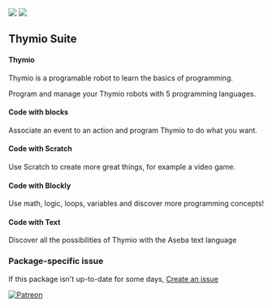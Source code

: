 [![](https://img.shields.io/chocolatey/v/thymiosuite?color=green&label=thymiosuite)](https://chocolatey.org/packages/thymiosuite) [![](https://img.shields.io/chocolatey/dt/thymiosuite)](https://chocolatey.org/packages/thymiosuite)

## Thymio Suite

#### Thymio
Thymio is a programable robot to learn the basics of programming.

Program and manage your Thymio robots with 5 programming languages.


#### Code with blocks
Associate an event to an action and program
Thymio to do what you want.

#### Code with Scratch
Use Scratch to create more great things,
for example a video game.

#### Code with Blockly
Use math, logic, loops, variables and discover more programming concepts!

#### Code with Text
Discover all the possibilities of Thymio
with the Aseba text language


### Package-specific issue
If this package isn't up-to-date for some days, [Create an issue](https://github.com/tunisiano187/Chocolatey-packages/issues/new/choose)

[![Patreon](https://cdn.jsdelivr.net/gh/tunisiano187/Chocolatey-packages@d15c4e19c709e7148588d4523ffc6dd3cd3c7e5e/icons/patreon.png)](https://www.patreon.com/tunisiano)
